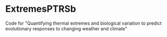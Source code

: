 # ExtremesPTRSb
Code for "Quantifying thermal extremes and biological variation to predict evolutionary responses to changing weather and climate"
